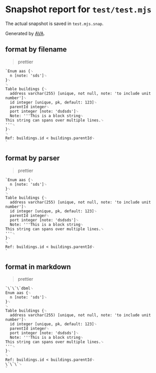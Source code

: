 # Snapshot report for `test/test.mjs`

The actual snapshot is saved in `test.mjs.snap`.

Generated by [AVA](https://avajs.dev).

## format by filename

> prettier

    `Enum aas {␊
      n [note: 'sds']␊
    }␊
    ␊
    Table buildings {␊
      address varchar(255) [unique, not null, note: 'to include unit number']␊
      id integer [unique, pk, default: 123]␊
      parentId integer␊
      port integer [note: 'dsdsds']␊
      Note: '''This is a block string␊
    This string can spans over multiple lines.␊
    '''␊
    }␊
    ␊
    Ref: buildings.id < buildings.parentId␊
    `

## format by parser

> prettier

    `Enum aas {␊
      n [note: 'sds']␊
    }␊
    ␊
    Table buildings {␊
      address varchar(255) [unique, not null, note: 'to include unit number']␊
      id integer [unique, pk, default: 123]␊
      parentId integer␊
      port integer [note: 'dsdsds']␊
      Note: '''This is a block string␊
    This string can spans over multiple lines.␊
    '''␊
    }␊
    ␊
    Ref: buildings.id < buildings.parentId␊
    `

## format in markdown

> prettier

    `\`\`\`dbml␊
    Enum aas {␊
      n [note: 'sds']␊
    }␊
    ␊
    Table buildings {␊
      address varchar(255) [unique, not null, note: 'to include unit number']␊
      id integer [unique, pk, default: 123]␊
      parentId integer␊
      port integer [note: 'dsdsds']␊
      Note: '''This is a block string␊
    This string can spans over multiple lines.␊
    '''␊
    }␊
    ␊
    Ref: buildings.id < buildings.parentId␊
    \`\`\`␊
    `

